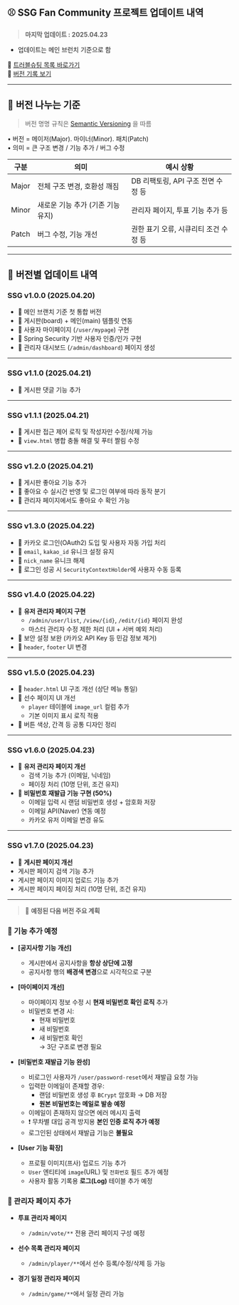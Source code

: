 ## ⚾ SSG Fan Community 프로젝트 업데이트 내역
> **마지막 업데이트 : 2025.04.23**

 - 업데이트는 메인 브런치 기준으로 함
   
📌 [트러블슈팅 목록 바로가기](https://github.com/yoon0416/ssgpack/blob/main/%ED%8A%B8%EB%9F%AC%EB%B8%94%EC%8A%88%ED%8C%85.md)  
📌 [버전 기록 보기](./version.md)

---

## 🥉 버전 나누는 기준

> 버전 명명 규칙은 [Semantic Versioning](https://semver.org/lang/ko/) 을 따름

• 버전 = 메이저(Major). 마이너(Minor). 패치(Patch)  
• 의미 = 큰 구조 변경 / 기능 추가 / 버그 수정

| 구분   | 의미                             | 예시 상황                           |
|--------|----------------------------------|--------------------------------------|
| Major  | 전체 구조 변경, 호환성 깨짐     | DB 리팩토링, API 구조 전면 수정 등   |
| Minor  | 새로운 기능 추가 (기존 기능 유지) | 관리자 페이지, 투표 기능 추가 등    |
| Patch  | 버그 수정, 기능 개선            | 권한 표기 오류, 시큐리티 조건 수정 등 |

---

## 📙 버전별 업데이트 내역

### SSG v1.0.0 (2025.04.20)
- 🔹 메인 브랜치 기준 첫 통합 버전
- 🔹 게시판(board) + 메인(main) 템플릿 연동
- 🔹 사용자 마이페이지 (`/user/mypage`) 구현
- 🔹 Spring Security 기반 사용자 인증/인가 구현
- 🔹 관리자 대시보드 (`/admin/dashboard`) 페이지 생성

---

### SSG v1.1.0 (2025.04.21)
- 🔹 게시판 댓글 기능 추가

---

### SSG v1.1.1 (2025.04.21)
- 🔹 게시판 접근 제어 로직 및 작성자만 수정/삭제 가능
- 🔹 `view.html` 병합 충돌 해결 및 푸터 짤림 수정

---

### SSG v1.2.0 (2025.04.21)
- 🔹 게시판 좋아요 기능 추가
- 🔹 좋아요 수 실시간 반영 및 로그인 여부에 따라 동작 분기
- 🔹 관리자 페이지에서도 좋아요 수 확인 가능

---

### SSG v1.3.0 (2025.04.22)
- 🔹 카카오 로그인(OAuth2) 도입 및 사용자 자동 가입 처리
- 🔹 `email`, `kakao_id` 유니크 설정 유지
- 🔹 `nick_name` 유니크 해제
- 🔹 로그인 성공 시 `SecurityContextHolder`에 사용자 수동 등록

---

### SSG v1.4.0 (2025.04.22)
- 🔹 **유저 관리자 페이지 구현**
  - `/admin/user/list`, `/view/{id}`, `/edit/{id}` 페이지 완성
  - 마스터 관리자 수정 제한 처리 (UI + 서버 예외 처리)
- 🔹 보안 설정 보완 (카카오 API Key 등 민감 정보 제거)
- 🔹 `header`, `footer` UI 변경

---

### SSG v1.5.0 (2025.04.23)
- 🔹 `header.html` UI 구조 개선 (상단 메뉴 통일)
- 🔹 선수 페이지 UI 개선
  - `player` 테이블에 `image_url` 컬럼 추가
  - 기본 이미지 표시 로직 적용
- 🔹 버튼 색상, 간격 등 공통 디자인 정리

---

### SSG v1.6.0 (2025.04.23)
- 🔹 **유저 관리자 페이지 개선**
  - 검색 기능 추가 (이메일, 닉네임)
  - 페이징 처리 (10명 단위, 조건 유지)
- 🔹 **비밀번호 재발급 기능 구현 (50%)**
  - 이메일 입력 시 랜덤 비밀번호 생성 + 암호화 저장
  - 이메일 API(Naver) 연동 예정
  - 카카오 유저 이메일 변경 유도

---
### SSG v1.7.0 (2025.04.23)
- 🔹 **게시판 페이지 개선**
- 게시판 페이지 검색 기능 추가
- 게시판 페이지 이미지 업로드 기능 추가
- 게시판 페이지 페이징 처리 (10명 단위, 조건 유지)


---

> 🚨 **예정된 다음 버전 주요 계획**

### 🔸 기능 추가 예정

- **[공지사항 기능 개선]**
  - 게시판에서 공지사항을 **항상 상단에 고정**
  - 공지사항 행의 **배경색 변경**으로 시각적으로 구분

- **[마이페이지 개선]**
  - 마이페이지 정보 수정 시 **현재 비밀번호 확인 로직** 추가
  - 비밀번호 변경 시:
    - 현재 비밀번호
    - 새 비밀번호
    - 새 비밀번호 확인  
    → 3단 구조로 변경 필요

- **[비밀번호 재발급 기능 완성]**
  - 비로그인 사용자가 `/user/password-reset`에서 재발급 요청 가능
  - 입력한 이메일이 존재할 경우:
    - 랜덤 비밀번호 생성 후 `BCrypt` 암호화 → DB 저장
    - **원본 비밀번호는 메일로 발송 예정**
  - 이메일이 존재하지 않으면 에러 메시지 출력
  - ❗ 무차별 대입 공격 방지용 **본인 인증 로직 추가 예정**
  - 로그인된 상태에서 재발급 기능은 **불필요**

- **[User 기능 확장]**
  - 프로필 이미지(프사) 업로드 기능 추가
  - `User` 엔티티에 `image`(URL) 및 `전화번호` 필드 추가 예정
  - 사용자 활동 기록용 **로그(Log)** 테이블 추가 예정

### 🔸 관리자 페이지 추가

- **투표 관리자 페이지**
  - `/admin/vote/**` 전용 관리 페이지 구성 예정

- **선수 목록 관리자 페이지**
  - `/admin/player/**`에서 선수 등록/수정/삭제 등 가능

- **경기 일정 관리자 페이지**
  - `/admin/game/**`에서 일정 관리 가능
